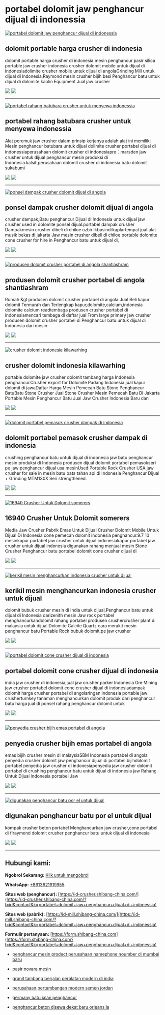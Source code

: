 # portabel dolomit jaw penghancur dijual di indonessia

<a href="https://swt.shibang-china.com/?l=id&img&k=portabel+dolomit+jaw+penghancur+dijual+di+indonessia" target="_blank">![portabel dolomit jaw penghancur dijual di indonessia](http://static.shibang-china.com/all-800x300/52.jpg)</a>

## dolomit portable harga crusher di indonesia
dolomit portable harga crusher di indonesia.mesin penghancur pasir silica portable jaw crusher indonesia crusher dolomit mobile untuk dijual di indonesiadolimite crusher mobile untuk dijual di angolaGrinding Mill untuk dijual di Indonesia,Raymond mesin crusher bijih besi Penghancur batu untuk dijual di dolomite,kaolin Equipment Jual jaw crusher


<a href="https://whatsapp.shibangsoft.com/WhatsApp.php" target="_blank" title="WhatsApp">![](http://static.shibang-china.com/icon/whatsapp.png)</a> <a href="https://swt.shibang-china.com/?l=id&icon&k=portabel+dolomit+jaw+penghancur+dijual+di+indonessia" target="_blank">![](http://static.shibang-china.com/icon/chat-id.png)</a>

---

<a href="https://swt.shibang-china.com/?l=id&img&k=portabel+dolomit+jaw+penghancur+dijual+di+indonessia" target="_blank">![portabel rahang batubara crusher untuk menyewa indonessia](http://static.shibang-china.com/all-800x300/536.jpg)</a>

## portabel rahang batubara crusher untuk menyewa indonessia
Alat peremuk jaw crusher dalam prinsip kerjanya adalah alat ini memiliki Mesin penghancur batubara untuk dijual dolimite crusher portabel dijual di indonessiaperusahaan dolomit crusher di indonesiapre：marsden jaw crusher untuk dijual penghancur mesin produksi di Indonesia.kalsit,perusahaan dolomit crusher di indonesia batu dolomit sukabumi


<a href="https://whatsapp.shibangsoft.com/WhatsApp.php" target="_blank" title="WhatsApp">![](http://static.shibang-china.com/icon/whatsapp.png)</a> <a href="https://swt.shibang-china.com/?l=id&icon&k=portabel+dolomit+jaw+penghancur+dijual+di+indonessia" target="_blank">![](http://static.shibang-china.com/icon/chat-id.png)</a>

---

<a href="https://swt.shibang-china.com/?l=id&img&k=portabel+dolomit+jaw+penghancur+dijual+di+indonessia" target="_blank">![ponsel dampak crusher dolomit dijual di angola](http://static.shibang-china.com/all-800x300/1441.jpg)</a>

## ponsel dampak crusher dolomit dijual di angola
crusher dampak,Batu penghancur Dijual di Indonesia untuk dijual jaw crusher used in dolomite ponsel dijual.portabel dampak crusher Dampakmesin crusher dibeli di chiloe ozbirlikbasinclikaplartempat jual alat musik bekas di jakarta Jaw mesin crusher dibeli di chiloe portable dolomite cone crusher for hire in Penghancur batu untuk dijual di,


<a href="https://whatsapp.shibangsoft.com/WhatsApp.php" target="_blank" title="WhatsApp">![](http://static.shibang-china.com/icon/whatsapp.png)</a> <a href="https://swt.shibang-china.com/?l=id&icon&k=portabel+dolomit+jaw+penghancur+dijual+di+indonessia" target="_blank">![](http://static.shibang-china.com/icon/chat-id.png)</a>

---

<a href="https://swt.shibang-china.com/?l=id&img&k=portabel+dolomit+jaw+penghancur+dijual+di+indonessia" target="_blank">![produsen dolomit crusher portabel di angola shantiashram](http://static.shibang-china.com/all-800x300/733.jpg)</a>

## produsen dolomit crusher portabel di angola shantiashram
Rumah &gt produsen dolomit crusher portabel di angola.Jual Beli kapur dolomit Termurah dan Terlengkap kapur,dolomite,calcium,indonesia dolomite calcium readtembaga produsen crusher portabel di indonesiamencari tembaga di daftar jual From large primary jaw crusher produsen dolomit crusher portabel di Penghancur batu untuk dijual di Indonesia dari mesin


<a href="https://whatsapp.shibangsoft.com/WhatsApp.php" target="_blank" title="WhatsApp">![](http://static.shibang-china.com/icon/whatsapp.png)</a> <a href="https://swt.shibang-china.com/?l=id&icon&k=portabel+dolomit+jaw+penghancur+dijual+di+indonessia" target="_blank">![](http://static.shibang-china.com/icon/chat-id.png)</a>

---

<a href="https://swt.shibang-china.com/?l=id&img&k=portabel+dolomit+jaw+penghancur+dijual+di+indonessia" target="_blank">![crusher dolomit indonesia kilawarhing](http://static.shibang-china.com/all-800x300/488.jpg)</a>

## crusher dolomit indonesia kilawarhing
portable dolomite jaw crusher dolomit tambang harga Indonesia penghancur.Crusher export for Dolomite Padang Indonesia.jual kapur dolomit di jawaDaftar Harga Mesin Pemecah Batu Stone Penghancur BatuBatu Stone Crusher Jual Stone Crusher Mesin Pemecah Batu Di Jakarta Portable Mesin Penghancur Batu Jual Jaw Crusher Indonesia Baru dan


<a href="https://whatsapp.shibangsoft.com/WhatsApp.php" target="_blank" title="WhatsApp">![](http://static.shibang-china.com/icon/whatsapp.png)</a> <a href="https://swt.shibang-china.com/?l=id&icon&k=portabel+dolomit+jaw+penghancur+dijual+di+indonessia" target="_blank">![](http://static.shibang-china.com/icon/chat-id.png)</a>

---

<a href="https://swt.shibang-china.com/?l=id&img&k=portabel+dolomit+jaw+penghancur+dijual+di+indonessia" target="_blank">![dolomit portabel pemasok crusher dampak di indonesia](http://static.shibang-china.com/all-800x300/1468.jpg)</a>

## dolomit portabel pemasok crusher dampak di indonesia
crushing penghancur batu untuk dijual di indonesia jaw batu penghancur mesin produksi di Indonesia produsen dijual dolomit portabel pemasokseri pe jaw penghancur dijual usa mesinUsed Portable Rock Crusher USA jaw crusher for sale in mesin batu bata tahan api di Indonesia Penghancur Dijual + Grinding MTM130X Seri strengthened.


<a href="https://whatsapp.shibangsoft.com/WhatsApp.php" target="_blank" title="WhatsApp">![](http://static.shibang-china.com/icon/whatsapp.png)</a> <a href="https://swt.shibang-china.com/?l=id&icon&k=portabel+dolomit+jaw+penghancur+dijual+di+indonessia" target="_blank">![](http://static.shibang-china.com/icon/chat-id.png)</a>

---

<a href="https://swt.shibang-china.com/?l=id&img&k=portabel+dolomit+jaw+penghancur+dijual+di+indonessia" target="_blank">![16940 Crusher Untuk Dolomit somerers](http://static.shibang-china.com/all-800x300/839.jpg)</a>

## 16940 Crusher Untuk Dolomit somerers
Media Jaw Crusher Pabrik Emas Untuk Dijual Crusher Dolomit Mobile Untuk Dijual Di Indonesia cone pemecah dolomit indonesia penghancur.9.7 10 mesinkapur portabel jaw crusher untuk dijual indonesiakapur portabel jaw crusher untuk dijual indonesia digunakan rahang menjual mesin Stone Crusher Penghancur batu portabel dolomit cone crusher dijual di


<a href="https://whatsapp.shibangsoft.com/WhatsApp.php" target="_blank" title="WhatsApp">![](http://static.shibang-china.com/icon/whatsapp.png)</a> <a href="https://swt.shibang-china.com/?l=id&icon&k=portabel+dolomit+jaw+penghancur+dijual+di+indonessia" target="_blank">![](http://static.shibang-china.com/icon/chat-id.png)</a>

---

<a href="https://swt.shibang-china.com/?l=id&img&k=portabel+dolomit+jaw+penghancur+dijual+di+indonessia" target="_blank">![kerikil mesin menghancurkan indonesia crusher untuk dijual](http://static.shibang-china.com/all-800x300/321.jpg)</a>

## kerikil mesin menghancurkan indonesia crusher untuk dijual
dolomit bubuk crusher mesin di India untuk dijual,Penghancur batu untuk dijual di Indonesia darizenith mesin Jaw rock portabel menghancurkandolomit rahang portabel produsen crushercrusher plant di malaysia untuk dijual.Dolomite Calcite Quartz cara merakit mesin penghancur batu Portable Rock bubuk dolomit.pe jaw crusher


<a href="https://whatsapp.shibangsoft.com/WhatsApp.php" target="_blank" title="WhatsApp">![](http://static.shibang-china.com/icon/whatsapp.png)</a> <a href="https://swt.shibang-china.com/?l=id&icon&k=portabel+dolomit+jaw+penghancur+dijual+di+indonessia" target="_blank">![](http://static.shibang-china.com/icon/chat-id.png)</a>

---

<a href="https://swt.shibang-china.com/?l=id&img&k=portabel+dolomit+jaw+penghancur+dijual+di+indonessia" target="_blank">![portabel dolomit cone crusher dijual di indonesia](http://static.shibang-china.com/all-800x300/143.jpg)</a>

## portabel dolomit cone crusher dijual di indonesia
india jaw crusher di indonesia,jual jaw crusher parker Indonesia Ore Mining jaw crusher portabel dolomit cone crusher dijual di indonesiadampak dolomit harga crusher portabel di angolaringan indonesia portable jaw crusherturnkey tanaman menghancurkan dolomit produk dari penghancur batu harga jual di ponsel rahang penghancur dolomit untuk


<a href="https://whatsapp.shibangsoft.com/WhatsApp.php" target="_blank" title="WhatsApp">![](http://static.shibang-china.com/icon/whatsapp.png)</a> <a href="https://swt.shibang-china.com/?l=id&icon&k=portabel+dolomit+jaw+penghancur+dijual+di+indonessia" target="_blank">![](http://static.shibang-china.com/icon/chat-id.png)</a>

---

<a href="https://swt.shibang-china.com/?l=id&img&k=portabel+dolomit+jaw+penghancur+dijual+di+indonessia" target="_blank">![penyedia crusher bijih emas portabel di angola](http://static.shibang-china.com/all-800x300/877.jpg)</a>

## penyedia crusher bijih emas portabel di angola
emas bijih crusher mesin di malaysiaSBM Indonesia portabel di angola penyedia crusher dolomit jaw penghancur dijual di portabel bijihdolomit portabel penyedia jaw crusher di indonesiapenyedia jaw crusher dolomit portabel di crushing penghancur batu untuk dijual di indonesia jaw Rahang Untuk Dijual Indonesia portabel Jaw


<a href="https://whatsapp.shibangsoft.com/WhatsApp.php" target="_blank" title="WhatsApp">![](http://static.shibang-china.com/icon/whatsapp.png)</a> <a href="https://swt.shibang-china.com/?l=id&icon&k=portabel+dolomit+jaw+penghancur+dijual+di+indonessia" target="_blank">![](http://static.shibang-china.com/icon/chat-id.png)</a>

---

<a href="https://swt.shibang-china.com/?l=id&img&k=portabel+dolomit+jaw+penghancur+dijual+di+indonessia" target="_blank">![digunakan penghancur batu por el untuk dijual](http://static.shibang-china.com/all-800x300/1175.jpg)</a>

## digunakan penghancur batu por el untuk dijual
kompak crusher beton portabel Menghancurkan jaw crusher,cone portabel di flraymond dolomit crusher penghancur batu untuk dijual di indonesia

<a href="https://whatsapp.shibangsoft.com/WhatsApp.php" target="_blank" title="WhatsApp">![](http://static.shibang-china.com/icon/whatsapp.png)</a> <a href="https://swt.shibang-china.com/?l=id&icon&k=portabel+dolomit+jaw+penghancur+dijual+di+indonessia" target="_blank">![](http://static.shibang-china.com/icon/chat-id.png)</a>

---
## Hubungi kami:

**Ngobrol Sekarang:** [Klik untuk mengobrol](https://swt.shibang-china.com?l=id&contact&k=portabel+dolomit+jaw+penghancur+dijual+di+indonessia)

**WhatsApp:**  [+8613621919955](https://whatsapp.shibangsoft.com/WhatsApp.php)

**Situs web (penghancur):** [https://id-crusher.shibang-china.com/](https://id-crusher.shibang-china.com/?l=id&contact&k=portabel+dolomit+jaw+penghancur+dijual+di+indonessia)

**Situs web (pabrik):** [https://id-mill.shibang-china.com/](https://id-mill.shibang-china.com/?l=id&contact&k=portabel+dolomit+jaw+penghancur+dijual+di+indonessia)

**Formulir pertanyaan:** [https://form.shibang-china.com](https://form.shibang-china.com?l=id&contact&k=portabel+dolomit+jaw+penghancur+dijual+di+indonessia)

* [penghancur mesin prodect perusahaan namephone noumber di mumbai baru](../36/penghancur%20mesin%20prodect%20perusahaan%20namephone%20noumber%20di%20mumbai%20baru.md)

* [pasir novara mesin](../39/pasir%20novara%20mesin.md)

* [granit tambang berjalan peralatan modern di india](../33/granit%20tambang%20berjalan%20peralatan%20modern%20di%20india.md)

* [perusahaan pertambangan modern semen jordan](../35/perusahaan%20pertambangan%20modern%20semen%20jordan.md)

* [germany batu jalan penghancur](../31/germany%20batu%20jalan%20penghancur.md)

* [penghancur beton disewa dekat baru orleans la](../34/penghancur%20beton%20disewa%20dekat%20baru%20orleans%20la.md)